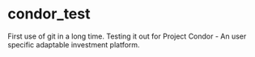 # condor_test
First use of git in a long time.  Testing it out for Project Condor - An user specific adaptable investment platform. 
